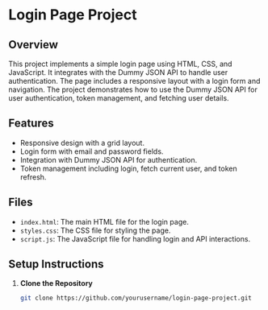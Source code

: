 # Login Page Project

## Overview

This project implements a simple login page using HTML, CSS, and JavaScript. It integrates with the Dummy JSON API to handle user authentication. The page includes a responsive layout with a login form and navigation. The project demonstrates how to use the Dummy JSON API for user authentication, token management, and fetching user details.

## Features

- Responsive design with a grid layout.
- Login form with email and password fields.
- Integration with Dummy JSON API for authentication.
- Token management including login, fetch current user, and token refresh.

## Files

- `index.html`: The main HTML file for the login page.
- `styles.css`: The CSS file for styling the page.
- `script.js`: The JavaScript file for handling login and API interactions.

## Setup Instructions

1. **Clone the Repository**

   ```bash
   git clone https://github.com/yourusername/login-page-project.git
